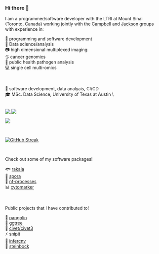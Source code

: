 ### Hi there 👋

I am a programmer/software developer with the LTRI at Mount Sinai (Toronto, Canada) working jointly with the [Campbell](https://www.camlab.ca/) and [Jackson](https://www.jacksonlabltri.com/) groups with experience in:

🐍 programming and software development \
📌 Data science/analysis \
📷 high dimensional multiplexed imaging \
♋ cancer genomics \
🐛 public health pathogen analysis \
💻 single cell multi-omics

<br/> 

🔬 software development, data analyais, CI/CD \
🎓 MSc. Data Science, University of Texas at Austin \

<br/> 

<a href="https://github.com/anuraghazra/github-readme-stats">
  <img align="center" src="https://github-readme-stats.vercel.app/api/top-langs/?username=matt-sd-watson&hide_border=true&count_private=true&hide=shell,bash,html,jupyter%20notebook&exclude_repo=uniread,biostatistics_in_r,kitcompare_RNA,annotate_ncov_trees" />
</a>
<a href="https://github.com/anuraghazra/github-readme-stats">
  <img align="center" src="https://github-readme-stats.vercel.app/api?username=matt-sd-watson&count_private=true&hide_border=true&include_all_commits=true" />
</a>

<br/> 

![](https://komarev.com/ghpvc/?username=matt-sd-watson&color=blue&label=Visits)

<br>

[![GitHub Streak](https://streak-stats.demolab.com/?user=matt-sd-watson)](https://git.io/streak-stats)

<br>

Check out some of my software packages!

:fish: [rakaia](https://camlab-bioml.github.io/rakaia-doc) \
:mushroom: [spora](https://github.com/matt-sd-watson/spora) \
:twisted_rightwards_arrows: [nf-processes](https://github.com/GaitiLab/scRNA-utils) \
:bar_chart: [cytomarker](https://camlab.shinyapps.io/cytomarker)

<br>

Public projects that I have contributed to!

🦔  [pangolin](https://github.com/cov-lineages/pangolin) \
🌲  [ggtree](https://github.com/YuLab-SMU/ggtree) \
🔎  [civet/civet3](https://github.com/artic-network/civet) \
⚡   [snipit](https://github.com/aineniamh/snipit) \
:signal_strength: [infercnv](https://github.com/broadinstitute/infercnv) \
:goat: [steinbock](https://github.com/BodenmillerGroup/steinbock)
